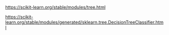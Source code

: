 https://scikit-learn.org/stable/modules/tree.html

https://scikit-learn.org/stable/modules/generated/sklearn.tree.DecisionTreeClassifier.html